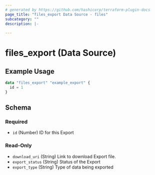 ```yaml
---
# generated by https://github.com/hashicorp/terraform-plugin-docs
page_title: "files_export Data Source - files"
subcategory: ""
description: |-
  
---
```


# files_export (Data Source)



## Example Usage

```terraform
data "files_export" "example_export" {
  id = 1
}
```

<!-- schema generated by tfplugindocs -->
## Schema

### Required

- `id` (Number) ID for this Export

### Read-Only

- `download_uri` (String) Link to download Export file.
- `export_status` (String) Status of the Export
- `export_type` (String) Type of data being exported
